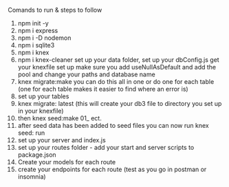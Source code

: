 Comands to run & steps to follow  
1. npm init -y
2. npm i express 
3. npm i -D nodemon
4. npm i sqlite3 
5. npm i knex
6. npm i knex-cleaner 
set up your data folder, set up your dbConfig.js get your knexfile set up make sure you add useNullAsDefault and add the pool and change your paths and database name
7. knex migrate:make <tablename> you can do this all in one or do one for each table (one for each table makes it easier to find where an error is)
8. set up your tables 
9. knex migrate: latest (this will create your db3 file to directory you set up in your knexfile)
10. then knex seed:make 01_<first table name> ect. 
11. after seed data has been added to seed files you can now run knex seed: run
12. set up your server and index.js 
13. set up your routes folder - add your start and server scripts to package.json
14. Create your models for each route
15. create your endpoints for each route (test as you go in postman or insomnia)